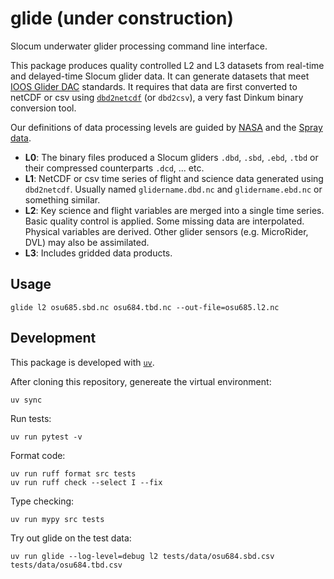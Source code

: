 # glide (under construction)

Slocum underwater glider processing command line interface. 

This package produces quality controlled L2 and L3 datasets from real-time and delayed-time Slocum glider data. It can generate datasets that meet [IOOS Glider DAC](https://gliders.ioos.us/) standards. It requires that data are first converted to netCDF or csv using [`dbd2netcdf`](github.com/OSUGliders/dbd2netcdf) (or `dbd2csv`), a very fast Dinkum binary conversion tool. 

Our definitions of data processing levels are guided by [NASA](https://www.earthdata.nasa.gov/learn/earth-observation-data-basics/data-processing-levels) and the [Spray data](https://spraydata.ucsd.edu/data-access). 

* **L0**: The binary files produced a Slocum gliders `.dbd`, `.sbd`, `.ebd`, `.tbd` or their compressed counterparts `.dcd`, ... etc. 
* **L1**: NetCDF or csv time series of flight and science data generated using `dbd2netcdf`. Usually named `glidername.dbd.nc` and `glidername.ebd.nc` or something similar.
* **L2**: Key science and flight variables are merged into a single time series. Basic quality control is applied. Some missing data are interpolated. Physical variables are derived. Other glider sensors (e.g. MicroRider, DVL) may also be assimilated. 
* **L3**: Includes gridded data products. 

## Usage

```
glide l2 osu685.sbd.nc osu684.tbd.nc --out-file=osu685.l2.nc
```

## Development

This package is developed with [`uv`](https://github.com/astral-sh/uv). 

After cloning this repository, genereate the virtual environment:
```
uv sync
```

Run tests:
```
uv run pytest -v
```

Format code:
```
uv run ruff format src tests
uv run ruff check --select I --fix
```

Type checking:
```
uv run mypy src tests
``` 

Try out glide on the test data:
```
uv run glide --log-level=debug l2 tests/data/osu684.sbd.csv tests/data/osu684.tbd.csv
```